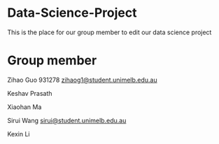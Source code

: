 # Data-Science-Project
This is the place for our group member to edit our data science project
# Group member
Zihao Guo 931278 zihaog1@student.unimelb.edu.au

Keshav Prasath

Xiaohan Ma

Sirui Wang sirui@student.unimelb.edu.au

Kexin Li
